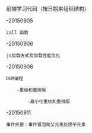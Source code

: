前端学习代码（按日期来组织结构）

-20150905

	call 函数

-20150906

	js加载方式及加载性能优化

-20150908

	DOM编程

		-重绘和重排版

			-最小化重绘和重排版

-20150911

	事件托管：事件冒泡和父元素处理子元素